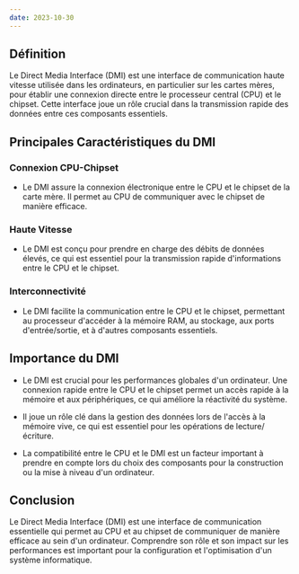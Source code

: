 ```yaml
---
date: 2023-10-30
---
```


## Définition
Le Direct Media Interface (DMI) est une interface de communication haute vitesse utilisée dans les ordinateurs, en particulier sur les cartes mères, pour établir une connexion directe entre le processeur central (CPU) et le chipset. Cette interface joue un rôle crucial dans la transmission rapide des données entre ces composants essentiels.

## Principales Caractéristiques du DMI

### Connexion CPU-Chipset
- Le DMI assure la connexion électronique entre le CPU et le chipset de la carte mère. Il permet au CPU de communiquer avec le chipset de manière efficace.

### Haute Vitesse
- Le DMI est conçu pour prendre en charge des débits de données élevés, ce qui est essentiel pour la transmission rapide d'informations entre le CPU et le chipset.

### Interconnectivité
- Le DMI facilite la communication entre le CPU et le chipset, permettant au processeur d'accéder à la mémoire RAM, au stockage, aux ports d'entrée/sortie, et à d'autres composants essentiels.

## Importance du DMI

- Le DMI est crucial pour les performances globales d'un ordinateur. Une connexion rapide entre le CPU et le chipset permet un accès rapide à la mémoire et aux périphériques, ce qui améliore la réactivité du système.

- Il joue un rôle clé dans la gestion des données lors de l'accès à la mémoire vive, ce qui est essentiel pour les opérations de lecture/écriture.

- La compatibilité entre le CPU et le DMI est un facteur important à prendre en compte lors du choix des composants pour la construction ou la mise à niveau d'un ordinateur.

## Conclusion
Le Direct Media Interface (DMI) est une interface de communication essentielle qui permet au CPU et au chipset de communiquer de manière efficace au sein d'un ordinateur. Comprendre son rôle et son impact sur les performances est important pour la configuration et l'optimisation d'un système informatique.